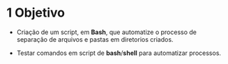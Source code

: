# 1 Objetivo

-   Criação de um script, em **Bash**, que automatize o processo de
    separação de arquivos e pastas em diretorios criados.  

-   Testar comandos em script de **bash**/**shell** para automatizar
    processos.  
